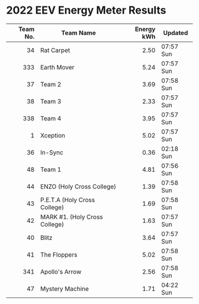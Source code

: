 # 2022 EEV Energy Meter Results
|Team No.|Team Name|Energy kWh|Updated|
|---:|---|---:|---|
|34|Rat Carpet|2.50|07:57 Sun|
|333|Earth Mover|5.24|07:57 Sun|
|37|Team 2|3.69|07:58 Sun|
|38|Team 3|2.33|07:57 Sun|
|338|Team 4|3.95|07:57 Sun|
|1|Xception|5.02|07:57 Sun|
|36|In-Sync|0.36|02:18 Sun|
|48|Team 1|4.81|07:56 Sun|
|44|ENZO (Holy Cross College)|1.39|07:58 Sun|
|43|P.E.T.A (Holy Cross College)|1.69|07:58 Sun|
|42|MARK #1. (Holy Cross College)|1.63|07:57 Sun|
|40|Blitz|3.64|07:57 Sun|
|41|The Floppers|5.02|07:58 Sun|
|341|Apollo's Arrow|2.56|07:58 Sun|
|47|Mystery Machine|1.71|04:22 Sun|
